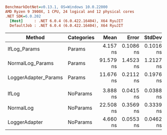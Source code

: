 ``` ini

BenchmarkDotNet=v0.13.1, OS=Windows 10.0.22000
AMD Ryzen 9 3900X, 1 CPU, 24 logical and 12 physical cores
.NET SDK=6.0.202
  [Host]     : .NET 6.0.4 (6.0.422.16404), X64 RyuJIT
  DefaultJob : .NET 6.0.4 (6.0.422.16404), X64 RyuJIT


```
|               Method | Categories |      Mean |     Error |    StdDev | Ratio |  Gen 0 | Allocated |
|--------------------- |----------- |----------:|----------:|----------:|------:|-------:|----------:|
|         IfLog_Params |     Params |  4.157 ns | 0.1086 ns | 0.1016 ns |  0.05 |      - |         - |
|     NormalLog_Params |     Params | 91.579 ns | 1.4523 ns | 1.2127 ns |  1.00 | 0.0105 |      88 B |
| LoggerAdapter_Params |     Params | 11.676 ns | 0.2112 ns | 0.1976 ns |  0.13 |      - |         - |
|                      |            |           |           |           |       |        |           |
|                IfLog |   NoParams |  3.888 ns | 0.0415 ns | 0.0388 ns |  0.17 |      - |         - |
|            NormalLog |   NoParams | 22.508 ns | 0.3569 ns | 0.3339 ns |  1.00 |      - |         - |
|        LoggerAdapter |   NoParams |  4.660 ns | 0.0553 ns | 0.0462 ns |  0.21 |      - |         - |

